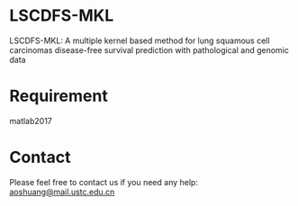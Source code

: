 # LSCDFS-MKL
LSCDFS-MKL: A multiple kernel based method for lung squamous cell carcinomas disease-free survival prediction with pathological and genomic data
# Requirement
matlab2017
# Contact
Please feel free to contact us if you need any help: aoshuang@mail.ustc.edu.cn
